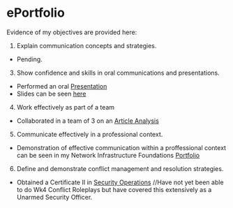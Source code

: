 # ePortfolio
Evidence of my objectives are provided here:
1. Explain communication concepts and strategies.
- Pending.
3. Show confidence and skills in oral communications and presentations. 
- Performed an oral [Presentation](Week7PracticePresentation.mp4)
- Slides can be seen [here](Week7PracticePresentationSlides.pptx)
4. Work effectively as part of a team
- Collaborated in a team of 3 on an [Article Analysis](MobWritingGroupAnalysisMichael.docx)
5. Communicate effectively in a professional context.
- Demonstration of effective communication within a proffessional context can be seen in my Network Infrastructure Foundations [Portfolio](NeworkInfrastructurePortfolio1.docx)
6. Define and demonstrate conflict management and resolution strategies.
- Obtained a Certificate II in [Security Operations](SecurityOperations.pdf) //Have not yet been able to do Wk4 Conflict Roleplays but have covered this extensively as a Unarmed Security Officer. 
